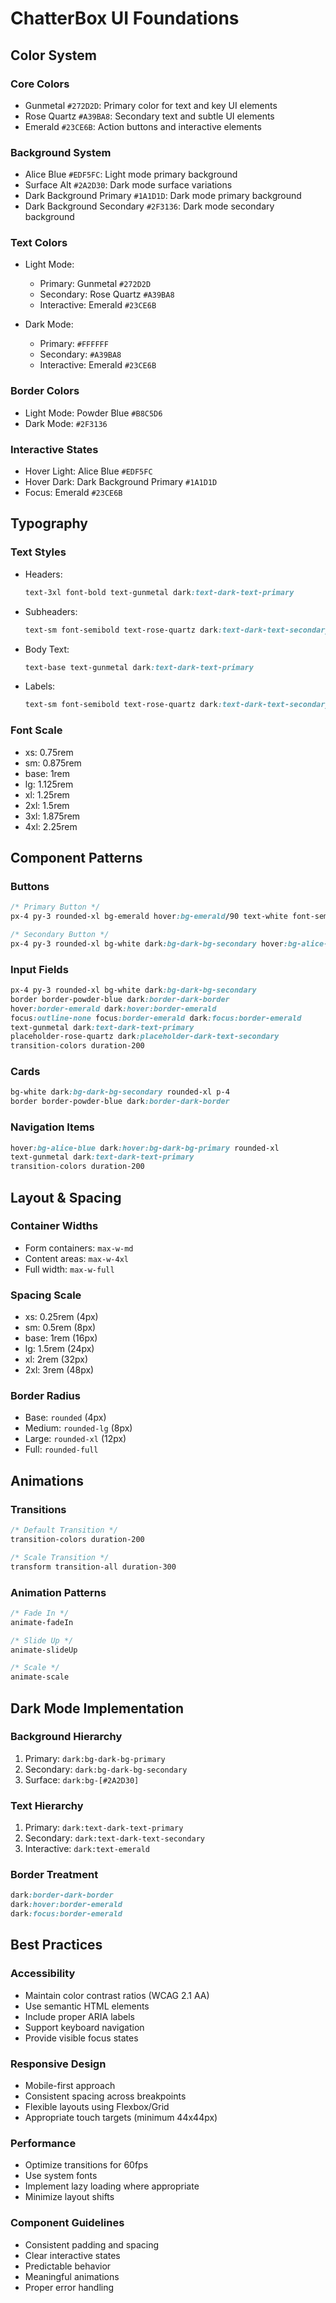 # ChatterBox UI Foundations

## Color System

### Core Colors
- Gunmetal `#272D2D`: Primary color for text and key UI elements
- Rose Quartz `#A39BA8`: Secondary text and subtle UI elements
- Emerald `#23CE6B`: Action buttons and interactive elements

### Background System
- Alice Blue `#EDF5FC`: Light mode primary background
- Surface Alt `#2A2D30`: Dark mode surface variations
- Dark Background Primary `#1A1D1D`: Dark mode primary background
- Dark Background Secondary `#2F3136`: Dark mode secondary background

### Text Colors
- Light Mode:
  - Primary: Gunmetal `#272D2D`
  - Secondary: Rose Quartz `#A39BA8`
  - Interactive: Emerald `#23CE6B`

- Dark Mode:
  - Primary: `#FFFFFF`
  - Secondary: `#A39BA8`
  - Interactive: Emerald `#23CE6B`

### Border Colors
- Light Mode: Powder Blue `#B8C5D6`
- Dark Mode: `#2F3136`

### Interactive States
- Hover Light: Alice Blue `#EDF5FC`
- Hover Dark: Dark Background Primary `#1A1D1D`
- Focus: Emerald `#23CE6B`

## Typography

### Text Styles
- Headers:
  ```css
  text-3xl font-bold text-gunmetal dark:text-dark-text-primary
  ```

- Subheaders:
  ```css
  text-sm font-semibold text-rose-quartz dark:text-dark-text-secondary uppercase tracking-wider
  ```

- Body Text:
  ```css
  text-base text-gunmetal dark:text-dark-text-primary
  ```

- Labels:
  ```css
  text-sm font-semibold text-rose-quartz dark:text-dark-text-secondary uppercase tracking-wider
  ```

### Font Scale
- xs: 0.75rem
- sm: 0.875rem
- base: 1rem
- lg: 1.125rem
- xl: 1.25rem
- 2xl: 1.5rem
- 3xl: 1.875rem
- 4xl: 2.25rem

## Component Patterns

### Buttons
```css
/* Primary Button */
px-4 py-3 rounded-xl bg-emerald hover:bg-emerald/90 text-white font-semibold transition-colors duration-200

/* Secondary Button */
px-4 py-3 rounded-xl bg-white dark:bg-dark-bg-secondary hover:bg-alice-blue dark:hover:bg-dark-bg-primary transition-colors duration-200
```

### Input Fields
```css
px-4 py-3 rounded-xl bg-white dark:bg-dark-bg-secondary 
border border-powder-blue dark:border-dark-border 
hover:border-emerald dark:hover:border-emerald 
focus:outline-none focus:border-emerald dark:focus:border-emerald 
text-gunmetal dark:text-dark-text-primary 
placeholder-rose-quartz dark:placeholder-dark-text-secondary 
transition-colors duration-200
```

### Cards
```css
bg-white dark:bg-dark-bg-secondary rounded-xl p-4
border border-powder-blue dark:border-dark-border
```

### Navigation Items
```css
hover:bg-alice-blue dark:hover:bg-dark-bg-primary rounded-xl 
text-gunmetal dark:text-dark-text-primary
transition-colors duration-200
```

## Layout & Spacing

### Container Widths
- Form containers: `max-w-md`
- Content areas: `max-w-4xl`
- Full width: `max-w-full`

### Spacing Scale
- xs: 0.25rem (4px)
- sm: 0.5rem (8px)
- base: 1rem (16px)
- lg: 1.5rem (24px)
- xl: 2rem (32px)
- 2xl: 3rem (48px)

### Border Radius
- Base: `rounded` (4px)
- Medium: `rounded-lg` (8px)
- Large: `rounded-xl` (12px)
- Full: `rounded-full`

## Animations

### Transitions
```css
/* Default Transition */
transition-colors duration-200

/* Scale Transition */
transform transition-all duration-300
```

### Animation Patterns
```css
/* Fade In */
animate-fadeIn

/* Slide Up */
animate-slideUp

/* Scale */
animate-scale
```

## Dark Mode Implementation

### Background Hierarchy
1. Primary: `dark:bg-dark-bg-primary`
2. Secondary: `dark:bg-dark-bg-secondary`
3. Surface: `dark:bg-[#2A2D30]`

### Text Hierarchy
1. Primary: `dark:text-dark-text-primary`
2. Secondary: `dark:text-dark-text-secondary`
3. Interactive: `dark:text-emerald`

### Border Treatment
```css
dark:border-dark-border
dark:hover:border-emerald
dark:focus:border-emerald
```

## Best Practices

### Accessibility
- Maintain color contrast ratios (WCAG 2.1 AA)
- Use semantic HTML elements
- Include proper ARIA labels
- Support keyboard navigation
- Provide visible focus states

### Responsive Design
- Mobile-first approach
- Consistent spacing across breakpoints
- Flexible layouts using Flexbox/Grid
- Appropriate touch targets (minimum 44x44px)

### Performance
- Optimize transitions for 60fps
- Use system fonts
- Implement lazy loading where appropriate
- Minimize layout shifts

### Component Guidelines
- Consistent padding and spacing
- Clear interactive states
- Predictable behavior
- Meaningful animations
- Proper error handling 
